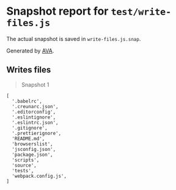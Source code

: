 # Snapshot report for `test/write-files.js`

The actual snapshot is saved in `write-files.js.snap`.

Generated by [AVA](https://ava.li).

## Writes files

> Snapshot 1

    [
      '.babelrc',
      '.creunarc.json',
      '.editorconfig',
      '.eslintignore',
      '.eslintrc.json',
      '.gitignore',
      '.prettierignore',
      'README.md',
      'browserslist',
      'jsconfig.json',
      'package.json',
      'scripts',
      'source',
      'tests',
      'webpack.config.js',
    ]
